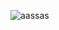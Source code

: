 ![aassas](https://user-images.githubusercontent.com/61742539/85082940-b229e900-b1a6-11ea-8b06-862e72c34d4e.JPG)
